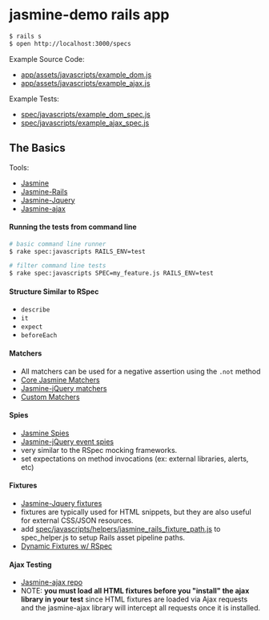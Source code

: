 # jasmine-demo rails app

```bash
$ rails s
$ open http://localhost:3000/specs
```

Example Source Code:
* [app/assets/javascripts/example_dom.js](app/assets/javascripts/example_dom.js)
* [app/assets/javascripts/example_ajax.js](app/assets/javascripts/example_ajax.js)

Example Tests:
* [spec/javascripts/example_dom_spec.js](spec/javascripts/example_dom_spec.js)
* [spec/javascripts/example_ajax_spec.js](spec/javascripts/example_ajax_spec.js)


## The Basics

Tools:
* [Jasmine](http://jasmine.github.io/)
* [Jasmine-Rails](https://github.com/searls/jasmine-rails)
* [Jasmine-Jquery](https://github.com/velesin/jasmine-jquery)
* [Jasmine-ajax](http://jasmine.github.io/2.0/ajax.html)

#### Running the tests from command line
```bash
# basic command line runner
$ rake spec:javascripts RAILS_ENV=test

# filter command line tests
$ rake spec:javascripts SPEC=my_feature.js RAILS_ENV=test
```

#### Structure Similar to RSpec
* `describe`
* `it`
* `expect`
* `beforeEach`

#### Matchers
* All matchers can be used for a negative assertion using the `.not` method
* [Core Jasmine Matchers](http://jasmine.github.io/2.0/introduction.html#section-Matchers)
* [Jasmine-jQuery matchers](https://github.com/velesin/jasmine-jquery#jquery-matchers)
* [Custom Matchers](http://jasmine.github.io/2.0/custom_matcher.html)

#### Spies
* [Jasmine Spies](http://jasmine.github.io/2.0/introduction.html#section-Spies)
* [Jasmine-jQuery event spies](https://github.com/velesin/jasmine-jquery#event-spies)
* very similar to the RSpec mocking frameworks.
* set expectations on method invocations (ex: external libraries, alerts, etc)

#### Fixtures
* [Jasmine-Jquery fixtures](https://github.com/velesin/jasmine-jquery#html-fixtures)
* fixtures are typically used for HTML snippets, but they are also useful for external CSS/JSON resources.
* add [spec/javascripts/helpers/jasmine_rails_fixture_path.js]() to spec_helper.js
  to setup Rails asset pipeline paths.
* [Dynamic Fixtures w/ RSpec](http://codecrate.com/2014/02/jasmine-dynamic-fixtures.html)

#### Ajax Testing
* [Jasmine-ajax repo](https://github.com/pivotal/jasmine-ajax)
* NOTE: **you must load all HTML fixtures before you "install" the ajax library in your test** since HTML fixtures are
  loaded via Ajax requests and the jasmine-ajax library will intercept all requests once it is installed.
